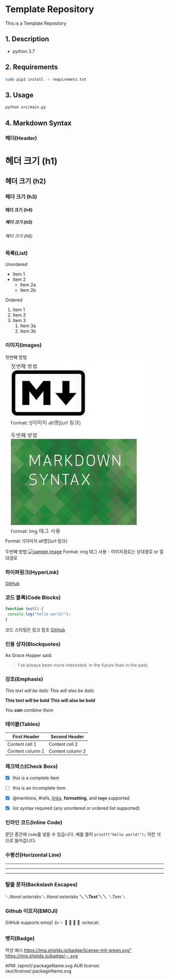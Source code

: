 Template Repository
===========================================================

This is a Template Repository

## 1. Description

- python 3.7


## 2. Requirements

```bash
sudo pip3 install -r requiremets.txt
```


## 3. Usage

```bash
python src/main.py
```


## 4. Markdown Syntax


### 헤더(Header)


# 헤더 크기 (h1) 
## 헤더 크기 (h2) 
### 헤더 크기 (h3) 
#### 헤더 크기 (h4) 
##### 헤더 크기 (h5) 
###### 해더 크기 (h6)


### 목록(List)


Unordered 
* Item 1 
* Item 2 
    * Item 2a 
    * Item 2b 

Ordered 
1. Item 1 
1. Item 2 
1. Item 3 
    1. Item 3a 
    1. Item 3b

### 이미지(Images)


첫번째 방법 
![Github logo](/assets/images/markdown_logo.jpg) 
Format: ![이미지 alt명](url 링크) 

두번째 방법 
<a href="#"><img src="https://github.com/hyeonukbhin/assets/images/markdown_syntax.jpg" width="400px" alt="sample image"></a> 
Format: img 태그 사용 - 이미지경로는 상대경로 or 절대경로

### 하이퍼링크(HyperLink)


[GitHub](http://github.com "깃허브")

### 코드 블록(Code Blocks)


```javascript 
function test() { 
 console.log("hello world!"); 
} 
```

코드 스타일은 링크 참조 [GitHub](http://haroopress.com/post/fenced-code-block/, "코드 블럭 스타일")


### 인용 상자(Blockquotes)


As Grace Hopper said: 

> I’ve always been more interested. 
> in the future than in the past.


### 강조(Emphasis)


*This text will be italic* 
_This will also be italic_ 

**This text will be bold** 
__This will also be bold__ 

*You **can** combine them*


### 테이블(Tables)


First Header | Second Header 
------------ | ------------- 
Content cell 1 | Content cell 2 
Content column 1 | Content column 2

### 체크박스(Check Boxs)


- [x] this is a complete item 
- [ ] this is an incomplete item 
- [x] @mentions, #refs, [links](), **formatting**, and <del>tags</del> supported 
- [x] list syntax required (any unordered or ordered list supported)


### 인라인 코드(Inline Code)


문단 중간에 `Code`를 넣을 수 있습니다. 
예를 들어 `printf("hello world!");` 이런 식으로 들어갑니다.

### 수평선(Horizontal Line)


--- 
*** 
___

### 탈출 문자(Backslash Escapes)


＼*literal asterisks＼* 
*literal asterisks* 
__＼*＼*Text＼*＼*__ 
_＼_Tom＼__


### Github 이모지(EMOJI)


GitHub supports emoji! 
:+1: :sparkles: :camel: :tada: 
:rocket: :metal: :octocat:

### 뱃지(Badge)


작성 예시 
<https://img.shields.io/badge/license-mit-green.svg"> 
https://img.shields.io/badge/--.svg 

APM: /apm/l/:packageName.svg 
AUR license: /aur/license/:packageName.svg
